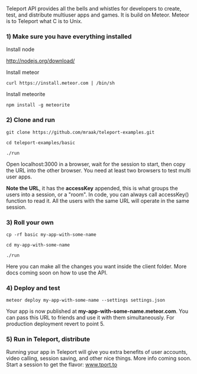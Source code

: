 Teleport API provides all the bells and whistles for developers to create, test, and distribute multiuser apps and games. It is build on Meteor. Meteor is to Teleport what C is to Unix.

### 1) Make sure you have everything installed

Install node

http://nodejs.org/download/

Install meteor
```
curl https://install.meteor.com | /bin/sh
```
Install meteorite
```
npm install -g meteorite
```

### 2) Clone and run

```
git clone https://github.com/mraak/teleport-examples.git

cd teleport-examples/basic

./run
```

Open localhost:3000 in a browser, wait for the session to start, then copy the URL into the other browser. You need at least two browsers to test multi user apps.

<b>Note the URL</b>, it has the <b>accessKey</b> appended, this is what groups the users into a session, or a "room". In code, you can always call accessKey() function to read it. All the users with the same URL will operate in the same session.


### 3) Roll your own

```
cp -rf basic my-app-with-some-name

cd my-app-with-some-name

./run
```

Here you can make all the changes you want inside the client folder. More docs coming soon on how to use the API.


### 4) Deploy and test

```
meteor deploy my-app-with-some-name --settings settings.json
```
Your app is now published at <b>my-app-with-some-name.meteor.com</b>. You can pass this URL to friends and use it with them simultaneously. For production deployment revert to point 5.


### 5) Run in Teleport, distribute

Running your app in Teleport will give you extra benefits of user accounts, video calling, session saving, and other nice things. More info coming soon. Start a session to get the flavor: www.tport.to




